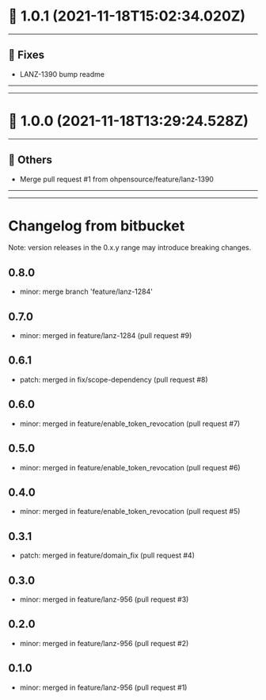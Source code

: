 # :confetti_ball: 1.0.1 (2021-11-18T15:02:34.020Z)
- - -
## :bug: Fixes
* LANZ-1390 bump readme
- - -
- - -
# :confetti_ball: 1.0.0 (2021-11-18T13:29:24.528Z)
- - -
## :newspaper: Others
* Merge pull request #1 from ohpensource/feature/lanz-1390
- - -
- - -

# Changelog from bitbucket
Note: version releases in the 0.x.y range may introduce breaking changes.

## 0.8.0

- minor: merge branch 'feature/lanz-1284'

## 0.7.0

- minor: merged in feature/lanz-1284 (pull request #9)

## 0.6.1

- patch: merged in fix/scope-dependency (pull request #8)

## 0.6.0

- minor: merged in feature/enable_token_revocation (pull request #7)

## 0.5.0

- minor: merged in feature/enable_token_revocation (pull request #6)

## 0.4.0

- minor: merged in feature/enable_token_revocation (pull request #5)

## 0.3.1

- patch: merged in feature/domain_fix (pull request #4)

## 0.3.0

- minor: merged in feature/lanz-956 (pull request #3)

## 0.2.0

- minor: merged in feature/lanz-956 (pull request #2)

## 0.1.0

- minor: merged in feature/lanz-956 (pull request #1)

